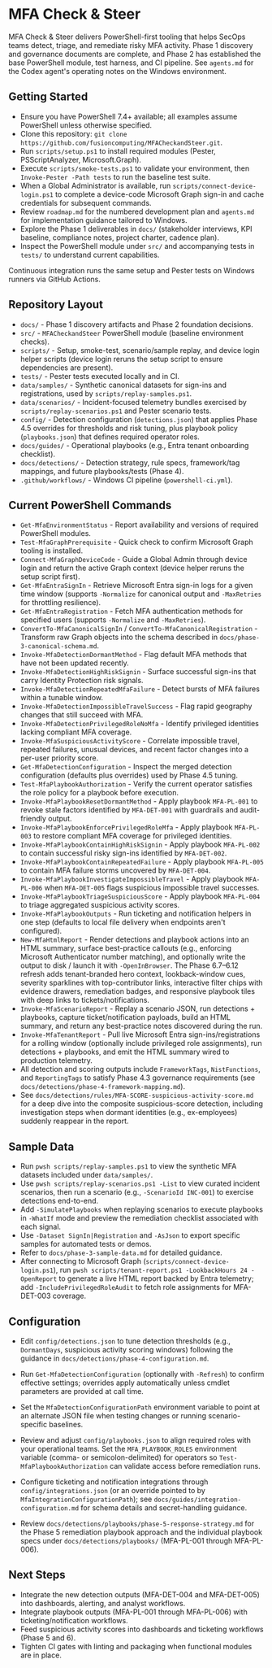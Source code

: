 # MFA Check & Steer

MFA Check & Steer delivers PowerShell-first tooling that helps SecOps teams detect, triage, and remediate risky MFA activity. Phase 1 discovery and governance documents are complete, and Phase 2 has established the base PowerShell module, test harness, and CI pipeline. See `agents.md` for the Codex agent's operating notes on the Windows environment.

## Getting Started
- Ensure you have PowerShell 7.4+ available; all examples assume PowerShell unless otherwise specified.
- Clone this repository: `git clone https://github.com/fusioncomputing/MFACheckandSteer.git`.
- Run `scripts/setup.ps1` to install required modules (Pester, PSScriptAnalyzer, Microsoft.Graph).
- Execute `scripts/smoke-tests.ps1` to validate your environment, then `Invoke-Pester -Path tests` to run the baseline test suite.
- When a Global Administrator is available, run `scripts/connect-device-login.ps1` to complete a device-code Microsoft Graph sign-in and cache credentials for subsequent commands.
- Review `roadmap.md` for the numbered development plan and `agents.md` for implementation guidance tailored to Windows.
- Explore the Phase 1 deliverables in `docs/` (stakeholder interviews, KPI baseline, compliance notes, project charter, cadence plan).
- Inspect the PowerShell module under `src/` and accompanying tests in `tests/` to understand current capabilities.

Continuous integration runs the same setup and Pester tests on Windows runners via GitHub Actions.

## Repository Layout
- `docs/` - Phase 1 discovery artifacts and Phase 2 foundation decisions.
- `src/` - `MFACheckandSteer` PowerShell module (baseline environment checks).
- `scripts/` - Setup, smoke-test, scenario/sample replay, and device login helper scripts (device login reruns the setup script to ensure dependencies are present).
- `tests/` - Pester tests executed locally and in CI.
- `data/samples/` - Synthetic canonical datasets for sign-ins and registrations, used by `scripts/replay-samples.ps1`.
- `data/scenarios/` - Incident-focused telemetry bundles exercised by `scripts/replay-scenarios.ps1` and Pester scenario tests.
- `config/` - Detection configuration (`detections.json`) that applies Phase 4.5 overrides for thresholds and risk tuning, plus playbook policy (`playbooks.json`) that defines required operator roles.
- `docs/guides/` - Operational playbooks (e.g., Entra tenant onboarding checklist).
- `docs/detections/` - Detection strategy, rule specs, framework/tag mappings, and future playbooks/tests (Phase 4).
- `.github/workflows/` - Windows CI pipeline (`powershell-ci.yml`).

## Current PowerShell Commands
- `Get-MfaEnvironmentStatus` - Report availability and versions of required PowerShell modules.
- `Test-MfaGraphPrerequisite` - Quick check to confirm Microsoft Graph tooling is installed.
- `Connect-MfaGraphDeviceCode` - Guide a Global Admin through device login and return the active Graph context (device helper reruns the setup script first).
- `Get-MfaEntraSignIn` - Retrieve Microsoft Entra sign-in logs for a given time window (supports `-Normalize` for canonical output and `-MaxRetries` for throttling resilience).
- `Get-MfaEntraRegistration` - Fetch MFA authentication methods for specified users (supports `-Normalize` and `-MaxRetries`).
- `ConvertTo-MfaCanonicalSignIn` / `ConvertTo-MfaCanonicalRegistration` - Transform raw Graph objects into the schema described in `docs/phase-3-canonical-schema.md`.
- `Invoke-MfaDetectionDormantMethod` - Flag default MFA methods that have not been updated recently.
- `Invoke-MfaDetectionHighRiskSignin` - Surface successful sign-ins that carry Identity Protection risk signals.
- `Invoke-MfaDetectionRepeatedMfaFailure` - Detect bursts of MFA failures within a tunable window.
- `Invoke-MfaDetectionImpossibleTravelSuccess` - Flag rapid geography changes that still succeed with MFA.
- `Invoke-MfaDetectionPrivilegedRoleNoMfa` - Identify privileged identities lacking compliant MFA coverage.
- `Invoke-MfaSuspiciousActivityScore` - Correlate impossible travel, repeated failures, unusual devices, and recent factor changes into a per-user priority score.
- `Get-MfaDetectionConfiguration` - Inspect the merged detection configuration (defaults plus overrides) used by Phase 4.5 tuning.
- `Test-MfaPlaybookAuthorization` - Verify the current operator satisfies the role policy for a playbook before execution.
- `Invoke-MfaPlaybookResetDormantMethod` - Apply playbook `MFA-PL-001` to revoke stale factors identified by `MFA-DET-001` with guardrails and audit-friendly output.
- `Invoke-MfaPlaybookEnforcePrivilegedRoleMfa` - Apply playbook `MFA-PL-003` to restore compliant MFA coverage for privileged identities.
- `Invoke-MfaPlaybookContainHighRiskSignin` - Apply playbook `MFA-PL-002` to contain successful risky sign-ins identified by `MFA-DET-002`.
- `Invoke-MfaPlaybookContainRepeatedFailure` - Apply playbook `MFA-PL-005` to contain MFA failure storms uncovered by `MFA-DET-004`.
- `Invoke-MfaPlaybookInvestigateImpossibleTravel` - Apply playbook `MFA-PL-006` when `MFA-DET-005` flags suspicious impossible travel successes.
- `Invoke-MfaPlaybookTriageSuspiciousScore` - Apply playbook `MFA-PL-004` to triage aggregated suspicious activity scores.
- `Invoke-MfaPlaybookOutputs` - Run ticketing and notification helpers in one step (defaults to local file delivery when endpoints aren't configured).
- `New-MfaHtmlReport` - Render detections and playbook actions into an HTML summary, surface best-practice callouts (e.g., enforcing Microsoft Authenticator number matching), and optionally write the output to disk / launch it with `-OpenInBrowser`. The Phase 6.7–6.12 refresh adds tenant-branded hero context, lookback-window cues, severity sparklines with top-contributor links, interactive filter chips with evidence drawers, remediation badges, and responsive playbook tiles with deep links to tickets/notifications.
- `Invoke-MfaScenarioReport` - Replay a scenario JSON, run detections + playbooks, capture ticket/notification payloads, build an HTML summary, and return any best-practice notes discovered during the run.
- `Invoke-MfaTenantReport` - Pull live Microsoft Entra sign-ins/registrations for a rolling window (optionally include privileged role assignments), run detections + playbooks, and emit the HTML summary wired to production telemetry.
- All detection and scoring outputs include `FrameworkTags`, `NistFunctions`, and `ReportingTags` to satisfy Phase 4.3 governance requirements (see `docs/detections/phase-4-framework-mapping.md`).
- See `docs/detections/rules/MFA-SCORE-suspicious-activity-score.md` for a deep dive into the composite suspicious-score detection, including investigation steps when dormant identities (e.g., ex-employees) suddenly reappear in the report.

## Sample Data
- Run `pwsh scripts/replay-samples.ps1` to view the synthetic MFA datasets included under `data/samples/`.
- Use `pwsh scripts/replay-scenarios.ps1 -List` to view curated incident scenarios, then run a scenario (e.g., `-ScenarioId INC-001`) to exercise detections end-to-end.
- Add `-SimulatePlaybooks` when replaying scenarios to execute playbooks in `-WhatIf` mode and preview the remediation checklist associated with each signal.
- Use `-Dataset SignIn|Registration` and `-AsJson` to export specific samples for automated tests or demos.
- Refer to `docs/phase-3-sample-data.md` for detailed guidance.
- After connecting to Microsoft Graph (`scripts/connect-device-login.ps1`), run `pwsh scripts/tenant-report.ps1 -LookbackHours 24 -OpenReport` to generate a live HTML report backed by Entra telemetry; add `-IncludePrivilegedRoleAudit` to fetch role assignments for MFA-DET-003 coverage.

## Configuration
- Edit `config/detections.json` to tune detection thresholds (e.g., `DormantDays`, suspicious activity scoring windows) following the guidance in `docs/detections/phase-4-configuration.md`.
- Run `Get-MfaDetectionConfiguration` (optionally with `-Refresh`) to confirm effective settings; overrides apply automatically unless cmdlet parameters are provided at call time.
- Set the `MfaDetectionConfigurationPath` environment variable to point at an alternate JSON file when testing changes or running scenario-specific baselines.
- Review and adjust `config/playbooks.json` to align required roles with your operational teams. Set the `MFA_PLAYBOOK_ROLES` environment variable (comma- or semicolon-delimited) for operators so `Test-MfaPlaybookAuthorization` can validate access before remediation runs.
- Configure ticketing and notification integrations through `config/integrations.json` (or an override pointed to by `MfaIntegrationConfigurationPath`); see `docs/guides/integration-configuration.md` for schema details and secret-handling guidance.

- Review `docs/detections/playbooks/phase-5-response-strategy.md` for the Phase 5 remediation playbook approach and the individual playbook specs under `docs/detections/playbooks/` (MFA-PL-001 through MFA-PL-006).

## Next Steps
- Integrate the new detection outputs (MFA-DET-004 and MFA-DET-005) into dashboards, alerting, and analyst workflows.
- Integrate playbook outputs (MFA-PL-001 through MFA-PL-006) with ticketing/notification workflows.
- Feed suspicious activity scores into dashboards and ticketing workflows (Phase 5 and 6).
- Tighten CI gates with linting and packaging when functional modules are in place.

